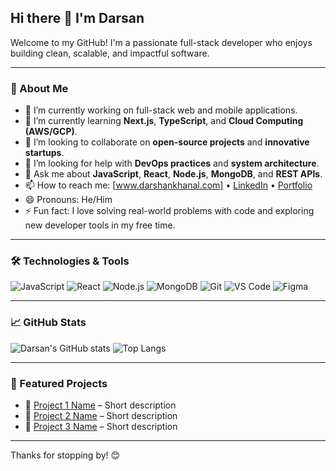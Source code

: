 ## Hi there 👋 I'm Darsan

Welcome to my GitHub! I'm a passionate full-stack developer who enjoys building clean, scalable, and impactful software.

---

### 🚀 About Me

- 🔭 I’m currently working on full-stack web and mobile applications.
- 🌱 I’m currently learning **Next.js**, **TypeScript**, and **Cloud Computing (AWS/GCP)**.
- 👯 I’m looking to collaborate on **open-source projects** and **innovative startups**.
- 🤔 I’m looking for help with **DevOps practices** and **system architecture**.
- 💬 Ask me about **JavaScript**, **React**, **Node.js**, **MongoDB**, and **REST APIs**.
- 📫 How to reach me: [www.darshankhanal.com] • [LinkedIn](https://linkedin.com/in/yourprofile) • [Portfolio](https://yourportfolio.com)
- 😄 Pronouns: He/Him
- ⚡ Fun fact: I love solving real-world problems with code and exploring new developer tools in my free time.

---

### 🛠️ Technologies & Tools

![JavaScript](https://img.shields.io/badge/-JavaScript-black?style=flat-square&logo=javascript)
![React](https://img.shields.io/badge/-React-black?style=flat-square&logo=react)
![Node.js](https://img.shields.io/badge/-Node.js-black?style=flat-square&logo=node.js)
![MongoDB](https://img.shields.io/badge/-MongoDB-black?style=flat-square&logo=mongodb)
![Git](https://img.shields.io/badge/-Git-black?style=flat-square&logo=git)
![VS Code](https://img.shields.io/badge/-VS%20Code-black?style=flat-square&logo=visual-studio-code)
![Figma](https://img.shields.io/badge/-Figma-black?style=flat-square&logo=figma)

---

### 📈 GitHub Stats

![Darsan's GitHub stats](https://github-readme-stats.vercel.app/api?username=Darsan01&show_icons=true&theme=radical)
![Top Langs](https://github-readme-stats.vercel.app/api/top-langs/?username=Darsan01&layout=compact&theme=radical)

---

### 🧰 Featured Projects

- 🔹 [Project 1 Name](https://github.com/yourusername/project1) – Short description
- 🔹 [Project 2 Name](https://github.com/yourusername/project2) – Short description
- 🔹 [Project 3 Name](https://github.com/yourusername/project3) – Short description

---

Thanks for stopping by! 😊
